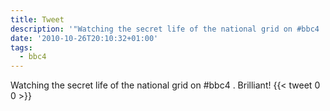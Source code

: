 ```yaml
---
title: Tweet
description: '"Watching the secret life of the national grid on #bbc4 . Brilliant!"'
date: '2010-10-26T20:10:32+01:00'
tags:
  - bbc4
---
```

Watching the secret life of the national grid on #bbc4 . Brilliant!
      {{< tweet 0 0 >}}
    
